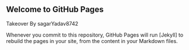 ## Welcome to GitHub Pages

Takeover By sagarYadav8742

Whenever you commit to this repository, GitHub Pages will run [Jekyll] to rebuild the pages in your site, from the content in your Markdown files.

